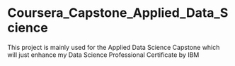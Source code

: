 # Coursera_Capstone_Applied_Data_Science
This project is mainly used for the Applied Data Science Capstone which will just enhance my Data Science Professional Certificate by IBM
